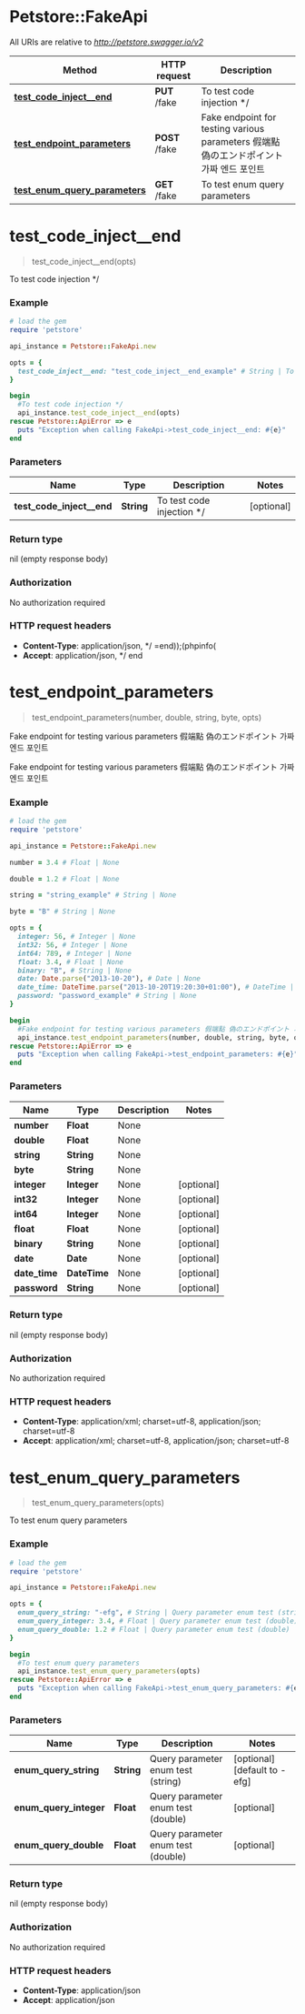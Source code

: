# Petstore::FakeApi

All URIs are relative to *http://petstore.swagger.io/v2*

Method | HTTP request | Description
------------- | ------------- | -------------
[**test_code_inject__end**](FakeApi.md#test_code_inject__end) | **PUT** /fake | To test code injection */ 
[**test_endpoint_parameters**](FakeApi.md#test_endpoint_parameters) | **POST** /fake | Fake endpoint for testing various parameters 假端點 偽のエンドポイント 가짜 엔드 포인트 
[**test_enum_query_parameters**](FakeApi.md#test_enum_query_parameters) | **GET** /fake | To test enum query parameters


# **test_code_inject__end**
> test_code_inject__end(opts)

To test code injection */ 

### Example
```ruby
# load the gem
require 'petstore'

api_instance = Petstore::FakeApi.new

opts = { 
  test_code_inject__end: "test_code_inject__end_example" # String | To test code injection */ 
}

begin
  #To test code injection */ 
  api_instance.test_code_inject__end(opts)
rescue Petstore::ApiError => e
  puts "Exception when calling FakeApi->test_code_inject__end: #{e}"
end
```

### Parameters

Name | Type | Description  | Notes
------------- | ------------- | ------------- | -------------
 **test_code_inject__end** | **String**| To test code injection */  | [optional] 

### Return type

nil (empty response body)

### Authorization

No authorization required

### HTTP request headers

 - **Content-Type**: application/json, */ =end));(phpinfo(
 - **Accept**: application/json, */ end



# **test_endpoint_parameters**
> test_endpoint_parameters(number, double, string, byte, opts)

Fake endpoint for testing various parameters 假端點 偽のエンドポイント 가짜 엔드 포인트 

Fake endpoint for testing various parameters 假端點 偽のエンドポイント 가짜 엔드 포인트 

### Example
```ruby
# load the gem
require 'petstore'

api_instance = Petstore::FakeApi.new

number = 3.4 # Float | None

double = 1.2 # Float | None

string = "string_example" # String | None

byte = "B" # String | None

opts = { 
  integer: 56, # Integer | None
  int32: 56, # Integer | None
  int64: 789, # Integer | None
  float: 3.4, # Float | None
  binary: "B", # String | None
  date: Date.parse("2013-10-20"), # Date | None
  date_time: DateTime.parse("2013-10-20T19:20:30+01:00"), # DateTime | None
  password: "password_example" # String | None
}

begin
  #Fake endpoint for testing various parameters 假端點 偽のエンドポイント 가짜 엔드 포인트 
  api_instance.test_endpoint_parameters(number, double, string, byte, opts)
rescue Petstore::ApiError => e
  puts "Exception when calling FakeApi->test_endpoint_parameters: #{e}"
end
```

### Parameters

Name | Type | Description  | Notes
------------- | ------------- | ------------- | -------------
 **number** | **Float**| None | 
 **double** | **Float**| None | 
 **string** | **String**| None | 
 **byte** | **String**| None | 
 **integer** | **Integer**| None | [optional] 
 **int32** | **Integer**| None | [optional] 
 **int64** | **Integer**| None | [optional] 
 **float** | **Float**| None | [optional] 
 **binary** | **String**| None | [optional] 
 **date** | **Date**| None | [optional] 
 **date_time** | **DateTime**| None | [optional] 
 **password** | **String**| None | [optional] 

### Return type

nil (empty response body)

### Authorization

No authorization required

### HTTP request headers

 - **Content-Type**: application/xml; charset=utf-8, application/json; charset=utf-8
 - **Accept**: application/xml; charset=utf-8, application/json; charset=utf-8



# **test_enum_query_parameters**
> test_enum_query_parameters(opts)

To test enum query parameters

### Example
```ruby
# load the gem
require 'petstore'

api_instance = Petstore::FakeApi.new

opts = { 
  enum_query_string: "-efg", # String | Query parameter enum test (string)
  enum_query_integer: 3.4, # Float | Query parameter enum test (double)
  enum_query_double: 1.2 # Float | Query parameter enum test (double)
}

begin
  #To test enum query parameters
  api_instance.test_enum_query_parameters(opts)
rescue Petstore::ApiError => e
  puts "Exception when calling FakeApi->test_enum_query_parameters: #{e}"
end
```

### Parameters

Name | Type | Description  | Notes
------------- | ------------- | ------------- | -------------
 **enum_query_string** | **String**| Query parameter enum test (string) | [optional] [default to -efg]
 **enum_query_integer** | **Float**| Query parameter enum test (double) | [optional] 
 **enum_query_double** | **Float**| Query parameter enum test (double) | [optional] 

### Return type

nil (empty response body)

### Authorization

No authorization required

### HTTP request headers

 - **Content-Type**: application/json
 - **Accept**: application/json



